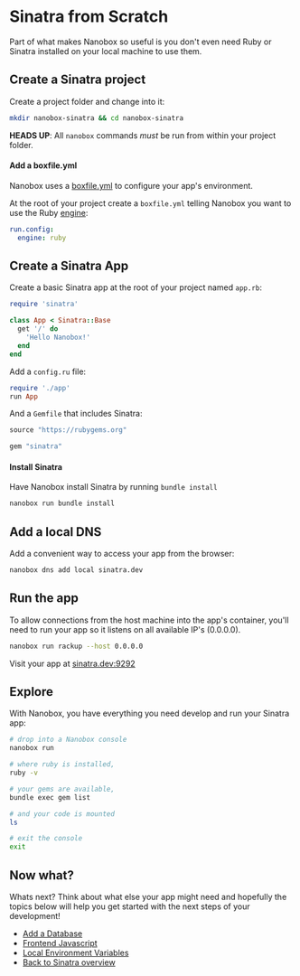 # Sinatra from Scratch
Part of what makes Nanobox so useful is you don't even need Ruby or Sinatra installed on your local machine to use them.

## Create a Sinatra project
Create a project folder and change into it:

```bash
mkdir nanobox-sinatra && cd nanobox-sinatra
```

**HEADS UP**: All `nanobox` commands *must* be run from within your project folder.

#### Add a boxfile.yml
Nanobox uses a <a href="https://docs.nanobox.io/boxfile/" target="\_blank">boxfile.yml</a> to configure your app's environment.

At the root of your project create a `boxfile.yml` telling Nanobox you want to use the Ruby <a href="https://docs.nanobox.io/engines/" target="\_blank">engine</a>:

```yaml
run.config:
  engine: ruby
```

## Create a Sinatra App
Create a basic Sinatra app at the root of your project named `app.rb`:

```ruby
require 'sinatra'

class App < Sinatra::Base
  get '/' do
    'Hello Nanobox!'
  end
end
```

Add a `config.ru` file:

```ruby
require './app'
run App
```

And a `Gemfile` that includes Sinatra:

```ruby
source "https://rubygems.org"

gem "sinatra"
```

#### Install Sinatra
Have Nanobox install Sinatra by running `bundle install`

```bash
nanobox run bundle install
```

## Add a local DNS
Add a convenient way to access your app from the browser:

```bash
nanobox dns add local sinatra.dev
```

## Run the app
To allow connections from the host machine into the app's container, you'll need to run your app so it listens on all available IP's (0.0.0.0).

```bash
nanobox run rackup --host 0.0.0.0
```

Visit your app at <a href="http://sinatra.dev:9292" target="\_blank">sinatra.dev:9292</a>

## Explore
With Nanobox, you have everything you need develop and run your Sinatra app:

```bash
# drop into a Nanobox console
nanobox run

# where ruby is installed,
ruby -v

# your gems are available,
bundle exec gem list

# and your code is mounted
ls

# exit the console
exit
```

## Now what?
Whats next? Think about what else your app might need and hopefully the topics below will help you get started with the next steps of your development!

* [Add a Database](/ruby/sinatra/add-a-database)
* [Frontend Javascript](/ruby/sinatra/frontend-javascript)
* [Local Environment Variables](/ruby/sinatra/local-evars)
* [Back to Sinatra overview](/ruby/sinatra)
